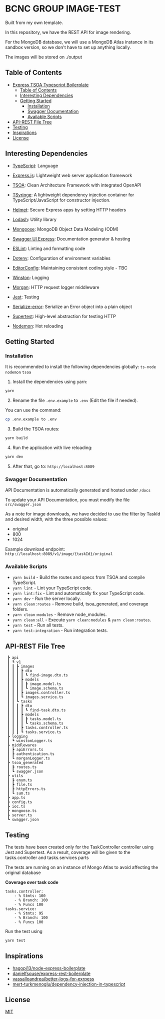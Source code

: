 # BCNC GROUP IMAGE-TEST
Built from my own template.

In this repository, we have the REST API for image rendering.

For the MongoDB database, we will use a MongoDB Atlas instance in its sandbox version, so we don't have to set up anything locally.

The images will be stored on ./output

## Table of Contents
- [Express TSOA Typescript Boilerplate](#express-tsoa-typescript-boilerplate)
  - [Table of Contents](#table-of-contents)
  - [Interesting Dependencies](#interesting-dependencies)
  - [Getting Started](#getting-started)
    - [Installation](#installation)
    - [Swagger Documentation](#swagger-documentation)
    - [Available Scripts](#available-scripts)
- [API-REST File Tree](#api-rest-file-tree)
- [Testing](#testing)
- [Inspirations](#inspirations)
- [License](#license)


## Interesting Dependencies

- [TypeScript](https://www.typescriptlang.org/): Language

- [Express.js](https://expressjs.com/): Lightweight web server application framework

- [TSOA](https://tsoa-community.github.io/docs/getting-started.html): Clean Architecture Framework with integrated OpenAPI

- [TSyringe](https://github.com/microsoft/tsyringe): A lightweight dependency injection container for TypeScript/JavaScript for constructor injection.

- [Helmet](https://helmetjs.github.io): Secure Express apps by setting HTTP headers

- [Lodash](https://lodash.com): Utility library

- [Mongoose](https://mongoosejs.com): MongoDB Object Data Modeling (ODM)

- [Swagger UI Express](https://github.com/scottie1984/swagger-ui-express): Documentation generator & hosting

- [ESLint](https://eslint.org/): Linting and formatting code

- [Dotenv](https://github.com/motdotla/dotenv): Configuration of environment variables

- [EditorConfig](https://editorconfig.org/): Maintaining consistent coding style - TBC

- [Winston](https://github.com/winstonjs/winston): Logging

- [Morgan](https://github.com/expressjs/morgan#readme): HTTP request logger middleware

- [Jest](https://jestjs.io/): Testing

- [Serialize-error](https://github.com/sindresorhus/serialize-error): Serialize an Error object into a plain object

- [Supertest](https://github.com/visionmedia/supertest): High-level abstraction for testing HTTP

- [Nodemon](https://nodemon.io/): Hot reloading



## Getting Started

### Installation
It is recommended to install the following dependencies globally:
```ts-node```
```nodemon```
```tsoa```
1. Install the dependencies using yarn:
``` bash
yarn
```
2. Rename the file `.env.example` to `.env` (Edit the file if needed).

You can use the command:
```bash
cp .env.example to .env
```

3. Build the TSOA routes:
```bash
yarn build
```
4. Run the application with live reloading:
```bash
yarn dev
```
5. After that, go to:
```http://localhost:8089```

### Swagger Documentation

API Documentation is automatically generated and hosted under `/docs`

To update your API Documentation, you must modify the file `src/swagger.json`

As a note for image downloads, we have decided to use the filter by TaskId and desired width, with the three possible values:
- original
- 800
- 1024

Example download endpoint: ```http://localhost:8089/v1/image/{taskId}/original```

### Available Scripts
- `yarn build` - Build the routes and specs from TSOA and compile TypeScript.
- `yarn lint` - Lint your TypeScript code.
- `yarn lint:fix` - Lint and automatically fix your TypeScript code.
- `yarn dev` - Run the server locally.
- `yarn clean:routes` - Remove build, tsoa_generated, and coverage folders.
- `yarn clean:modules` - Remove node_modules.
- `yarn clean:all` - Execute `yarn clean:modules` & `yarn clean:routes`.
- `yarn test` - Run all tests.
- `yarn test:integration` - Run integration tests.

## API-REST File Tree
```src
 ┣ api
 ┃ ┗ v1
 ┃ ┃ ┣ images
 ┃ ┃ ┃ ┣ dto
 ┃ ┃ ┃ ┃ ┗ find-image.dto.ts
 ┃ ┃ ┃ ┣ models
 ┃ ┃ ┃ ┃ ┣ image.model.ts
 ┃ ┃ ┃ ┃ ┗ image.schema.ts
 ┃ ┃ ┃ ┣ images.controller.ts
 ┃ ┃ ┃ ┗ images.service.ts
 ┃ ┃ ┗ tasks
 ┃ ┃ ┃ ┣ dto
 ┃ ┃ ┃ ┃ ┗ find-task.dto.ts
 ┃ ┃ ┃ ┣ models
 ┃ ┃ ┃ ┃ ┣ tasks.model.ts
 ┃ ┃ ┃ ┃ ┗ tasks.schema.ts
 ┃ ┃ ┃ ┣ tasks.controller.ts
 ┃ ┃ ┃ ┗ tasks.service.ts
 ┣ logging
 ┃ ┗ winstonLogger.ts
 ┣ middlewares
 ┃ ┣ apiErrors.ts
 ┃ ┣ authentication.ts
 ┃ ┗ morganLogger.ts
 ┣ tsoa_generated
 ┃ ┣ routes.ts
 ┃ ┗ swagger.json
 ┣ utils
 ┃ ┣ enum.ts
 ┃ ┣ file.ts
 ┃ ┣ httpErrors.ts
 ┃ ┗ sum.ts
 ┣ app.ts
 ┣ config.ts
 ┣ ioc.ts
 ┣ mongoose.ts
 ┣ server.ts
 ┗ swagger.json
 ```


## Testing
The tests have been created only for the TaskController controller using Jest and Supertest. As a result, coverage will be given to the tasks.controller and tasks.services parts

The tests are running on an instance of Mongo Atlas to avoid affecting the original database

 **Coverage over task code**

	tasks.controller:
		- % Stmts: 100
		- % Branch: 100
		- % Funcs 100
	tasks.service:
		- % Stmts: 95
		- % Branch: 100
		- % Funcs 100

Run the test using
```bash
yarn test
```

## Inspirations
- [hagopj13/node-express-boilerplate](https://github.com/hagopj13/node-express-boilerplate)
- [danielfsouse/express-rest-boilerplate](https://github.com/danielfsousa/express-rest-boilerplate)
- [vassalloandrea/better-logs-for-exrpess](https://dev.to/vassalloandrea/better-logs-for-expressjs-using-winston-and-morgan-with-typescript-516n)
- [mert-turkmenoglu/dependency-injection-in-typescript](https://levelup.gitconnected.com/dependency-injection-in-typescript-2f66912d143c)

## License
[MIT](LICENSE.md)
